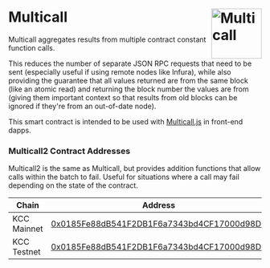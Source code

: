# Multicall <img width="100" align="right" alt="Multicall" src="https://user-images.githubusercontent.com/304108/55666937-320cb180-5888-11e9-907b-48ba66150523.png" />

Multicall aggregates results from multiple contract constant function calls.

This reduces the number of separate JSON RPC requests that need to be sent
(especially useful if using remote nodes like Infura), while also providing the
guarantee that all values returned are from the same block (like an atomic read)
and returning the block number the values are from (giving them important
context so that results from old blocks can be ignored if they're from an
out-of-date node).

This smart contract is intended to be used with
[Multicall.js](https://github.com/makerdao/multicall.js) in front-end dapps.

### Multicall2 Contract Addresses
Multicall2 is the same as Multicall, but provides addition functions that allow calls within the batch to fail. Useful for situations where a call may fail depending on the state of the contract.

| Chain   | Address |
| ------- | ------- |
| KCC Mainnet | [0x0185Fe88dB541F2DB1F6a7343bd4CF17000d98D7](https://scan.kcc.io/address/0x0185Fe88dB541F2DB1F6a7343bd4CF17000d98D7/contracts) |
| KCC Testnet | [0x0185Fe88dB541F2DB1F6a7343bd4CF17000d98D7](https://scan-testnet.kcc.network/address/0x0185Fe88dB541F2DB1F6a7343bd4CF17000d98D7/contracts) |
